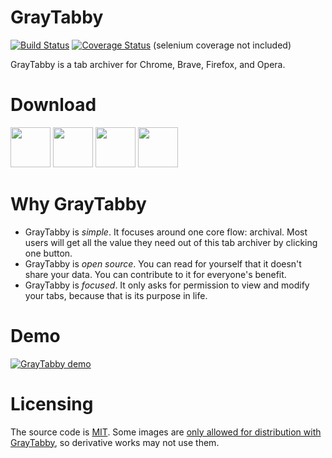 # GrayTabby

[![Build Status](https://travis-ci.com/moribellamy/graytabby.svg?branch=master)](https://travis-ci.com/moribellamy/graytabby)
[![Coverage Status](https://coveralls.io/repos/github/moribellamy/graytabby/badge.svg?branch=master)](https://coveralls.io/github/moribellamy/graytabby?branch=master) (selenium coverage not included)

GrayTabby is a tab archiver for Chrome, Brave, Firefox, and Opera.

# Download
<a href="https://chrome.google.com/webstore/detail/graytabby/oeedlogdblmphdbejckbhgdiohpkiaij" target="_blank"><img src="https://imgur.com/3C4iKO0.png" width="64" height="64"></a>
<a href="https://chrome.google.com/webstore/detail/graytabby/oeedlogdblmphdbejckbhgdiohpkiaij" target="_blank"><img src="https://imgur.com/z8yjLZ2.png" width="64" height="64"></a>
<a href="https://addons.opera.com/en/extensions/details/install-chrome-extensions/" target="_blank"><img src="https://imgur.com/nSJ9htU.png" width="64" height="64"></a>
<a href="https://addons.mozilla.org/en-US/firefox/addon/gray-tabby/" target="_blank"><img src="https://imgur.com/Dy442GK.png" width="64" height="64"></a>

# Why GrayTabby
* GrayTabby is _simple_. It focuses around one core flow: archival. Most users will get all the value they need out of this tab archiver by clicking one button.
* GrayTabby is _open source_. You can read for yourself that it doesn't share your data. You can contribute to it for everyone's benefit.
* GrayTabby is _focused_. It only asks for permission to view and modify your tabs, because that is its purpose in life.

# Demo
[![GrayTabby demo](https://img.youtube.com/vi/24_mo9sSyjo/0.jpg)](https://youtu.be/24_mo9sSyjo)

# Licensing
The source code is [MIT](LICENSE). Some images are [only allowed for distribution with GrayTabby](assets/img/blobbycat/LICENSE), so derivative works may not use them.
